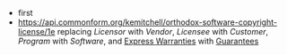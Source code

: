 - first
- <https://api.commonform.org/kemitchell/orthodox-software-copyright-license/1e> replacing _Licensor_ with _Vendor_, _Licensee_ with _Customer_, _Program_ with _Software_, and [Express Warranties]() with [Guarantees]()
